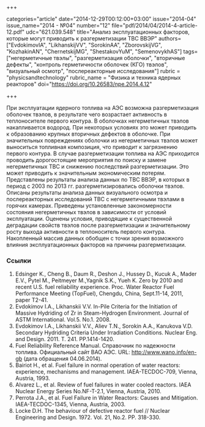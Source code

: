 +++

categories="article"
date="2014-12-29T00:12:00+03:00"
issue="2014-04"
issue_name="2014 - №04"
number="12"
file="pdf/2014/04/2014-4-article-12.pdf"
udc="621.039.548"
title="Анализ эксплуатационных факторов, которые могут приводить к разгерметизации ТВС ВВЭР"
authors=["EvdokimovIA", "LikhanskijVV", "SorokinAA", "ZborovskijVG", "KozhakinAN", "ChernetskijMG",
"ShestakovYuM", "SemenovykhAS"]
tags=["негерметичные твэлы", "разгерметизация оболочки", "вторичные дефекты", "контроль герметичности оболочек (КГО) твэлов", "визуальный осмотр", "послереакторные исследования"]
rubric = "physicsandtechnology"
rubric_name = "Физика и техника ядерных реакторов"
doi="https://doi.org/10.26583/npe.2014.4.12"

+++

При эксплуатации ядерного топлива на АЭС возможна разгерметизация оболочек твэлов, в результате чего возрастает активность в теплоносителе первого контура. В оболочках негерметичных твэлов накапливается водород. При некоторых условиях это может приводить к образованию крупных вторичных дефектов в оболочке. При значительных повреждениях оболочки из негерметичных твэлов может выноситься топливная композиция, что приводит к загрязнению первого контура. В случае разгерметизации топлива на АЭС приходится проводить дорогостоящие мероприятия по поиску и замене негерметичных ТВС и снижению последствий разгерметизации. Это может приводить к значительным экономическим потерям. Представлены результаты анализа данных по ТВС ВВЭР, в которых в период с 2003 по 2013 гг. разгерметизировались оболочки твэлов. Описаны результаты анализа данных визуального осмотра и послереакторных исследований ТВС с негерметичными твэлами в горячих камерах. Приведены установленные закономерности состояния негерметичных твэлов в зависимости от условий эксплуатации. Оценены условия, приводящие к существенной деградации свойств твэлов после разгерметизации и значительному росту выхода активности в теплоноситель первого контура. Накопленный массив данных обобщен с точки зрения возможного влияния эксплуатационных факторов на причины разгерметизации.

### Ссылки

1. Edsinger K., Cheng B., Daum R., Deshon J., Hussey D., Kucuk A., Mader E.V., Pytel M., Peitmeyer M.,Yagnik S.K., Yueh K. Zero by 2010 and recent U.S. fuel reliability experience. Proc. Water Reactor Fuel Performance Meeting (TopFuel), Chengdu, China, Sept.11-14, 2011, paper T2-41.
2. Evdokimov I.A., Likhanskii V.V. In-Pile Criteria for the Initiation of Massive Hydriding of Zr in Steam-Hydrogen Environment. Journal of ASTM International. Vol.5. No.1. 2008.
3. Evdokimov I.A., Likhanskii V.V., Aliev T.N., Sorokin A.A., Kanukova V.D. Secondary Hydriding Criteria Under Irradiation Conditions. Nuclear Eng. and Design. 2011. Т. 241. PP.1414-1420.
4. Fuel Reliability Reference Manual. Справочник по надежности топлива. Официальный сайт ВАО АЭС. URL: http://www.wano.info/en-gb (дата обращения 04.06.2014).
5. Bairiot H., et al. Fuel failure in normal operation of water reactors: experience, mechanisms and management. IAEA-TECDOC-709, Vienna, Austria, 1993.
6. Alvarez L., et al. Review of fuel failures in water cooled reactors. IAEA Nuclear Energy Series No.NF-T-2.1, Vienna, Austria, 2010.
7. Perrota J.A., et al. Fuel Failure in Water Reactors: Causes and Mitigation. IAEA-TECDOC-1345, Vienna, Austria, 2003.
8. Locke D.H. The behaviour of defective reactor fuel // Nuclear Engineering and Design. 1972. Vol. 21, No.2. PР. 318-330.